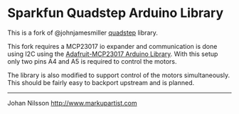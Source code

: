
# Sparkfun Quadstep Arduino Library

This is a fork of @johnjamesmiller
[quadstep](https://github.com/johnjamesmiller/quadstep) library.

This fork requires a MCP23017 io expander and communication is done using I2C
using the [Adafruit-MCP23017 Arduino
Library](https://github.com/adafruit/Adafruit-MCP23017-Arduino-Library).
With this setup only two pins A4 and A5 is required to control the
motors.

The library is also modified to support control of the motors
simultaneously. This should be fairly easy to backport upstream and is
planned.

---
Johan Nilsson <http://www.markupartist.com>

